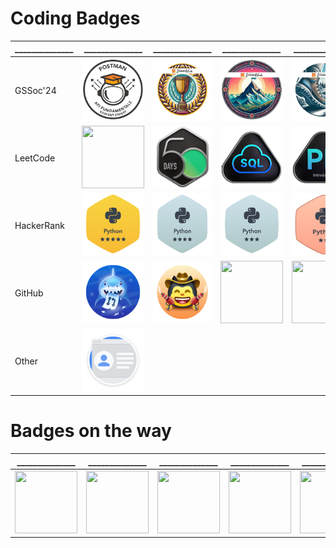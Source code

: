 # Coding Badges
|______________|______________|______________|______________|______________|______________|______________|
|-|-|-|-|-|-|-|
|GSSoc'24|<img height=100px width=100px src='Badges/Postman White.png'>|<img height=100px width=100px src='Badges/5.png'>|<img height=100px width=100px src='Badges/4.png'>|<img height=100px width=100px src='Badges/3.png'>|<img height=100px width=100px src='Badges/2.png'>|<img height=100px width=100px src='Badges/1.png'>|
|LeetCode|<img height=100px width=100px src='https://assets.leetcode.com/users/images/99b27168-c5ca-420d-9453-42479b203462_1705823606.379844.png'>| <img height=100px width=100px src='Badges/leetcode-2024-50-lg.png'>|<img height=100px width=100px src='Badges/leetcode_SQL.png'> |<img height=100px width=100px src='Badges/leetcode-Introduction_to_Pandas_Badge.png'>|||
|HackerRank| <img height=100px width=100px src='Badges/hackerrank_python_5.png'>|<img height=100px width=100px src='Badges/hackerrank_python_4.png'> |<img height=100px width=100px src='Badges/python_3star_hackerrank.png'>|<img height=100px width=100px src='Badges/hacherrank_python.png'>|<img height=100px width=100px src='Badges/hackerrank_python_1.png'>||
|GitHub|<img height=100px width=100px src='Badges/github-pull-shark.png'>|<img height=100px width=100px src='Badges/github-quickdraw.png'>|<img height=100px width=100px src='https://camo.githubusercontent.com/2ae0861e97bfba2d3250ceb7db103356b3b35161e273d48120199382d6eac03a/68747470733a2f2f6769746875622e6769746875626173736574732e636f6d2f696d616765732f6d6f64756c65732f70726f66696c652f616368696576656d656e74732f706169722d65787472616f7264696e616972652d64656661756c742e706e67'>|<img height=100px width=100px src='https://camo.githubusercontent.com/fa502cbbea2456c51ccfd7377262440ebf555b89b31806c52ca7cb54fba07bb5/68747470733a2f2f6769746875622e6769746875626173736574732e636f6d2f696d616765732f6d6f64756c65732f70726f66696c652f616368696576656d656e74732f796f6c6f2d64656661756c742e706e67'>|||
|Other|<img height=100px width=100px src='Badges/gdev-created_profile.svg'>||||||

# Badges on the way
|______________|______________|______________|______________|______________|
|-|-|-|-|-|
|<img height=100px width=100px src='https://camo.githubusercontent.com/2707c37fdc92995dbe3f3c0c4420caf856000dd08c4e09e867845cb620bdf87d/68747470733a2f2f6769746875622e6769746875626173736574732e636f6d2f696d616765732f6d6f64756c65732f70726f66696c652f616368696576656d656e74732f67616c6178792d627261696e2d64656661756c742e706e67'>|<img height=100px width=100px src='https://camo.githubusercontent.com/a8c9e62c43e6d2b3015763decd6dbd168c48159a9f85dc91be655084b176ed86/68747470733a2f2f6769746875622e6769746875626173736574732e636f6d2f696d616765732f6d6f64756c65732f70726f66696c652f616368696576656d656e74732f7374617273747275636b2d64656661756c742e706e67'>|<img height=100px width=100px src='https://camo.githubusercontent.com/30ea73e658b66ea9e9599443837ec96559ae76d64e031414996157e311e3f72e/68747470733a2f2f6769746875622e6769746875626173736574732e636f6d2f696d616765732f6d6f64756c65732f70726f66696c652f616368696576656d656e74732f6172637469632d636f64652d7661756c742d636f6e7472696275746f722d64656661756c742e706e67'>|<img height=100px width=100px src='https://camo.githubusercontent.com/52a384459bb0ad9ad0093f9070a14c84ef0d4b5b1372f00a3b9ef98f607071d7/68747470733a2f2f6769746875622e6769746875626173736574732e636f6d2f696d616765732f6d6f64756c65732f70726f66696c652f616368696576656d656e74732f6d6172732d323032302d636f6e7472696275746f722d64656661756c742e706e67'>|<img height=100px width=100px src='https://camo.githubusercontent.com/377db1e303a8ed9960613167f01ee9134373e51aaedecdeebf667a31527b6763/68747470733a2f2f6769746875622e6769746875626173736574732e636f6d2f696d616765732f6d6f64756c65732f70726f66696c652f616368696576656d656e74732f68656172742d6f6e2d796f75722d736c656576652d64656661756c742e706e67'>|
